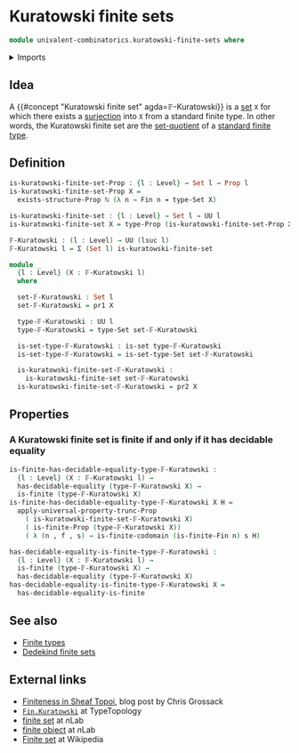 # Kuratowski finite sets

```agda
module univalent-combinatorics.kuratowski-finite-sets where
```

<details><summary>Imports</summary>

```agda
open import elementary-number-theory.natural-numbers

open import foundation.decidable-equality
open import foundation.dependent-pair-types
open import foundation.existential-quantification
open import foundation.propositional-truncations
open import foundation.propositions
open import foundation.sets
open import foundation.surjective-maps
open import foundation.universe-levels

open import univalent-combinatorics.equality-finite-types
open import univalent-combinatorics.finite-types
open import univalent-combinatorics.image-of-maps
open import univalent-combinatorics.standard-finite-types
```

</details>

## Idea

A {{#concept "Kuratowski finite set" agda=𝔽-Kuratowski}} is a
[set](foundation-core.sets.md) `X` for which there exists a
[surjection](foundation.surjective-maps.md) into `X` from a standard finite
type. In other words, the Kuratowski finite set are the
[set-quotient](foundation.set-quotients.md) of a
[standard finite type](univalent-combinatorics.standard-finite-types.md).

## Definition

```agda
is-kuratowski-finite-set-Prop : {l : Level} → Set l → Prop l
is-kuratowski-finite-set-Prop X =
  exists-structure-Prop ℕ (λ n → Fin n ↠ type-Set X)

is-kuratowski-finite-set : {l : Level} → Set l → UU l
is-kuratowski-finite-set X = type-Prop (is-kuratowski-finite-set-Prop X)

𝔽-Kuratowski : (l : Level) → UU (lsuc l)
𝔽-Kuratowski l = Σ (Set l) is-kuratowski-finite-set

module _
  {l : Level} (X : 𝔽-Kuratowski l)
  where

  set-𝔽-Kuratowski : Set l
  set-𝔽-Kuratowski = pr1 X

  type-𝔽-Kuratowski : UU l
  type-𝔽-Kuratowski = type-Set set-𝔽-Kuratowski

  is-set-type-𝔽-Kuratowski : is-set type-𝔽-Kuratowski
  is-set-type-𝔽-Kuratowski = is-set-type-Set set-𝔽-Kuratowski

  is-kuratowski-finite-set-𝔽-Kuratowski :
    is-kuratowski-finite-set set-𝔽-Kuratowski
  is-kuratowski-finite-set-𝔽-Kuratowski = pr2 X
```

## Properties

### A Kuratowski finite set is finite if and only if it has decidable equality

```agda
is-finite-has-decidable-equality-type-𝔽-Kuratowski :
  {l : Level} (X : 𝔽-Kuratowski l) →
  has-decidable-equality (type-𝔽-Kuratowski X) →
  is-finite (type-𝔽-Kuratowski X)
is-finite-has-decidable-equality-type-𝔽-Kuratowski X H =
  apply-universal-property-trunc-Prop
    ( is-kuratowski-finite-set-𝔽-Kuratowski X)
    ( is-finite-Prop (type-𝔽-Kuratowski X))
    ( λ (n , f , s) → is-finite-codomain (is-finite-Fin n) s H)

has-decidable-equality-is-finite-type-𝔽-Kuratowski :
  {l : Level} (X : 𝔽-Kuratowski l) →
  is-finite (type-𝔽-Kuratowski X) →
  has-decidable-equality (type-𝔽-Kuratowski X)
has-decidable-equality-is-finite-type-𝔽-Kuratowski X =
  has-decidable-equality-is-finite
```

## See also

- [Finite types](univalent-combinatorics.finite-types.md)
- [Dedekind finite sets](univalent-combinatorics.dedekind-finite-sets.md)

## External links

- [Finiteness in Sheaf Topoi](https://grossack.site/2024/08/19/finiteness-in-sheaf-topoi),
  blog post by Chris Grossack
- [`Fin.Kuratowski`](https://www.cs.bham.ac.uk/~mhe/TypeTopology/Fin.Kuratowski.html)
  at TypeTopology
- [finite set](https://ncatlab.org/nlab/show/finite+set) at $n$Lab
- [finite object](https://ncatlab.org/nlab/show/finite+object) at $n$Lab
- [Finite set](https://en.wikipedia.org/wiki/Finite_set) at Wikipedia
